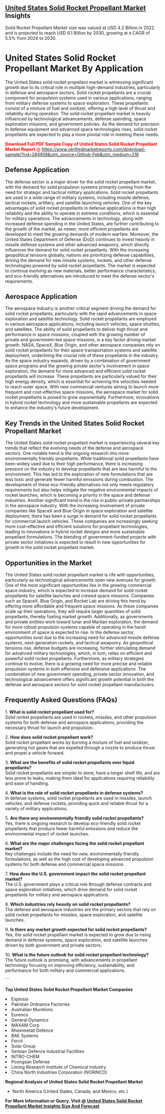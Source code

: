 <h2><a href="https://www.verifiedmarketreports.com/download-sample/?rid=284958&amp;utm_source=Github-Feb&amp;utm_medium=218" target="_blank">United States Solid Rocket Propellant Market</a> Insights</h2><p>Solid Rocket Propellant Market size was valued at USD 4.2 Billion in 2022 and is projected to reach USD 6.1 Billion by 2030, growing at a CAGR of 5.5% from 2024 to 2030.</p><p> <h1>United States Solid Rocket Propellant Market By Application</h1> <p>The United States solid rocket propellant market is witnessing significant growth due to its critical role in multiple high-demand industries, particularly in defense and aerospace sectors. Solid rocket propellants are a crucial component for propulsion systems used in various applications, ranging from military defense systems to space exploration. These propellants consist of a mixture of fuel and oxidizer, offering a high level of thrust and reliability during operation. The solid rocket propellant market is heavily influenced by technological advancements, defense spending, space exploration missions, and government policies. As the demand for precision in defense equipment and advanced space technologies rises, solid rocket propellants are expected to play a more pivotal role in meeting these needs. <p><span class=""><span style="color: #ff0000;"><strong>Download Full PDF Sample Copy of United States Solid Rocket Propellant Market Report</strong> @ </span><a href="https://www.verifiedmarketreports.com/download-sample/?rid=284958&amp;utm_source=Github-Feb&amp;utm_medium=218" target="_blank">https://www.verifiedmarketreports.com/download-sample/?rid=284958&amp;utm_source=Github-Feb&amp;utm_medium=218</a></span></p></p> <h2>Defense Application</h2> <p>The defense sector is a major driver for the solid rocket propellant market, with the demand for solid propulsion systems primarily coming from the need for strategic and tactical military applications. Solid rocket propellants are used in a wide range of military systems, including missile defense, tactical rockets, artillery, and satellite launching vehicles. One of the key advantages of solid rocket propellants in defense applications is their high reliability and the ability to operate in extreme conditions, which is essential for military operations. The advancements in technology, along with increased defense spending in the United States, are further contributing to the growth of the market, as newer, more efficient propellants are developed to meet the growing demands of modern warfare. Moreover, the United States Department of Defense (DoD) continues to invest heavily in missile defense systems and other advanced weaponry, which directly influences the demand for solid rocket propellants. With the increasing geopolitical tensions globally, nations are prioritizing defense capabilities, driving the demand for new missile systems, rockets, and other defense technologies powered by solid rocket propellants. The market is expected to continue evolving as new materials, better performance characteristics, and eco-friendly alternatives are introduced to meet the defense sector's requirements.</p> <h2>Aerospace Application</h2> <p>The aerospace industry is another critical segment driving the demand for solid rocket propellants, particularly with the rapid advancements in space exploration and satellite technology. Solid rocket propellants are employed in various aerospace applications, including launch vehicles, space shuttles, and satellites. The ability of solid propellants to deliver high thrust and performance in space missions, coupled with the growing number of private and government-led space missions, is a key factor driving market growth. NASA, SpaceX, Blue Origin, and other aerospace companies rely on solid rocket propellants for their space transportation systems and satellite deployment, underlining the crucial role of these propellants in the industry. As the space industry expands, driven by a combination of government space programs and the growing private sector's involvement in space exploration, the demand for more advanced and efficient solid rocket propellants will increase. These propellants are particularly valued for their high energy density, which is essential for achieving the velocities needed to reach outer space. With new commercial ventures aiming to launch more frequent and cost-effective space missions, the aerospace market for solid rocket propellants is poised to grow exponentially. Furthermore, innovations in hybrid rocket technology and more sustainable propellants are expected to enhance the industry's future development.</p> <h2>Key Trends in the United States Solid Rocket Propellant Market</h2> <p>The United States solid rocket propellant market is experiencing several key trends that reflect the evolving needs of the defense and aerospace sectors. One notable trend is the ongoing research into more environmentally friendly propellants. While traditional solid propellants have been widely used due to their high performance, there is increasing pressure on the industry to develop propellants that are less harmful to the environment. This has led to the exploration of new formulations that are less toxic and generate fewer harmful emissions during combustion. The development of these eco-friendly alternatives not only meets regulatory requirements but also helps mitigate the negative environmental impacts of rocket launches, which is becoming a priority in the space and defense industries. Another significant trend is the rise in public-private partnerships in the aerospace industry. With the increasing involvement of private companies like SpaceX and Blue Origin in space exploration and satellite deployment, there has been a surge in demand for solid rocket propellants for commercial launch vehicles. These companies are increasingly seeking more cost-effective and efficient solutions for propellant technologies, leading to innovations in hybrid rocket designs and more sustainable propellant formulations. The blending of government-funded projects with private sector initiatives is expected to result in new opportunities for growth in the solid rocket propellant market.</p> <h2>Opportunities in the Market</h2> <p>The United States solid rocket propellant market is rife with opportunities, particularly as technological advancements open new avenues for growth. One of the most significant opportunities lies in the growing commercial space industry, which is expected to increase demand for solid rocket propellants for satellite launches and crewed space missions. Companies such as SpaceX, Blue Origin, and Rocket Lab are driving this trend by offering more affordable and frequent space missions. As these companies scale up their operations, they will require larger quantities of solid propellants, thereby fueling market growth. Additionally, as governments and private entities work toward lunar and Martian exploration, the demand for more robust propulsion systems capable of operating in the harsh environment of space is expected to rise. In the defense sector, opportunities exist due to the increasing need for advanced missile defense systems, next-generation rockets, and tactical weaponry. As geopolitical tensions rise, defense budgets are increasing, further stimulating demand for advanced military technologies, which, in turn, relies on efficient and powerful solid rocket propellants. Furthermore, as military strategies continue to evolve, there is a growing need for more precise and reliable propulsion systems in both offensive and defensive applications. The combination of new government spending, private sector innovation, and technological advancement offers significant growth potential in both the defense and aerospace sectors for solid rocket propellant manufacturers.</p> <h2>Frequently Asked Questions (FAQs)</h2> <p>1. <b>What is solid rocket propellant used for?</b><br> Solid rocket propellants are used in rockets, missiles, and other propulsion systems for both defense and aerospace applications, providing the necessary thrust for launch and propulsion.</p> <p>2. <b>How does solid rocket propellant work?</b><br> Solid rocket propellant works by burning a mixture of fuel and oxidizer, generating hot gases that are expelled through a nozzle to produce thrust and propel a vehicle forward.</p> <p>3. <b>What are the benefits of solid rocket propellants over liquid propellants?</b><br> Solid rocket propellants are simpler to store, have a longer shelf life, and are less prone to leaks, making them ideal for applications requiring reliability and ease of handling.</p> <p>4. <b>What is the role of solid rocket propellants in defense systems?</b><br> In defense systems, solid rocket propellants are used in missiles, launch vehicles, and defense rockets, providing quick and reliable thrust for a variety of military applications.</p> <p>5. <b>Are there any environmentally friendly solid rocket propellants?</b><br> Yes, there is ongoing research to develop eco-friendly solid rocket propellants that produce fewer harmful emissions and reduce the environmental impact of rocket launches.</p> <p>6. <b>What are the major challenges facing the solid rocket propellant market?</b><br> Key challenges include the need for new, environmentally friendly formulations, as well as the high cost of developing advanced propulsion systems for both defense and commercial space missions.</p> <p>7. <b>How does the U.S. government impact the solid rocket propellant market?</b><br> The U.S. government plays a critical role through defense contracts and space exploration initiatives, which drive demand for solid rocket propellants for military and aerospace applications.</p> <p>8. <b>Which industries rely heavily on solid rocket propellants?</b><br> The defense and aerospace industries are the primary sectors that rely on solid rocket propellants for missiles, space exploration, and satellite launches.</p> <p>9. <b>Is there any market growth expected for solid rocket propellants?</b><br> Yes, the solid rocket propellant market is expected to grow due to rising demand in defense systems, space exploration, and satellite launches driven by both government and private sectors.</p> <p>10. <b>What is the future outlook for solid rocket propellant technology?</b><br> The future outlook is promising, with advancements in propellant technology focusing on improving efficiency, sustainability, and performance for both military and commercial applications.</p> ```</p><p><strong>Top United States Solid Rocket Propellant Market Companies</strong></p><div data-test-id=""><p><li>Explosia</li><li> Pakistan Ordnance Factories</li><li> Australian Munitions</li><li> Eurenco</li><li> General Dynamics</li><li> MAXAM Corp</li><li> Rheinmetall Defence</li><li> BAE Systems</li><li> Forcit</li><li> Solar Group</li><li> Serbian Defence Industrial Facilities</li><li> NITRO-CHEM</li><li> Poongsan Defense</li><li> Liming Research Institute of Chemical Industry</li><li> China North Industries Corporation (NORINCO)</li></p><div><strong>Regional Analysis of&nbsp;United States Solid Rocket Propellant Market</strong></div><ul><li dir="ltr"><p dir="ltr">North America&nbsp;(United States, Canada, and Mexico, etc.)</p></li></ul><p><strong>For More Information or Query, Visit @&nbsp;</strong><strong><a href="https://www.verifiedmarketreports.com/product/solid-rocket-propellant-market/?utm_source=Github-Feb&amp;utm_medium=218" target="_blank">United States Solid Rocket Propellant Market Insights Size And Forecast</a></strong></p></div>
